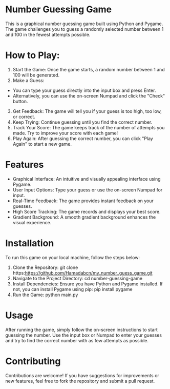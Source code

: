 # Number Guessing Game
This is a graphical number guessing game built using Python and Pygame. The game challenges you to guess a randomly selected number between 1 and 100 in the fewest attempts possible.

# How to Play:
1. Start the Game: Once the game starts, a random number between 1 and 100 will be generated.
2. Make a Guess:
* You can type your guess directly into the input box and press Enter.
* Alternatively, you can use the on-screen Numpad and click the "Check" button.
3. Get Feedback: The game will tell you if your guess is too high, too low, or correct.
4. Keep Trying: Continue guessing until you find the correct number.
5. Track Your Score: The game keeps track of the number of attempts you made. Try to improve your score with each game!
6. Play Again: After guessing the correct number, you can click "Play Again" to start a new game.

# Features
* Graphical Interface: An intuitive and visually appealing interface using Pygame.
* User Input Options: Type your guess or use the on-screen Numpad for input.
* Real-Time Feedback: The game provides instant feedback on your guesses.
* High Score Tracking: The game records and displays your best score.
* Gradient Background: A smooth gradient background enhances the visual experience.

# Installation
To run this game on your local machine, follow the steps below:
1. Clone the Repository: git clone https:https://github.com/Hamadabcn/my_number_guess_game.git
2. Navigate to the Project Directory: cd number-guessing-game
3. Install Dependencies: Ensure you have Python and Pygame installed. If not, you can install Pygame using pip: pip install pygame 
4. Run the Game: python main.py

# Usage
After running the game, simply follow the on-screen instructions to start guessing the number. Use the input box or Numpad to enter your guesses and try to find the correct number with as few attempts as possible.

# Contributing
Contributions are welcome! If you have suggestions for improvements or new features, feel free to fork the repository and submit a pull request.

